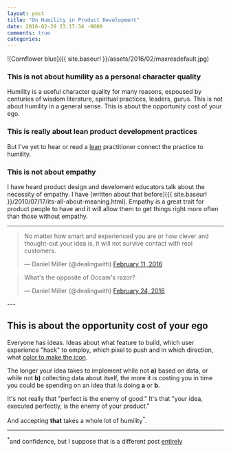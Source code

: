 ```yaml
---
layout: post
title: "On Humility in Product Development"
date: 2016-02-29 23:17:34 -0600
comments: true
categories: 
---
```


![Cornflower blue]({{ site.baseurl }}/assets/2016/02/maxresdefault.jpg)

### This is not about humility as a personal character quality

Humility is a useful character quality for many reasons, espoused by centuries of wisdom literature, spiritual practices, leaders, gurus. This is not about humility in a general sense. This is about the opportunity cost of your ego.

### This is really about lean product development practices

But I've yet to hear or read a [lean](https://en.wikipedia.org/wiki/Lean_product_development) practitioner connect the practice to humility.

### This is not about empathy

I have heard product design and develoment educators talk about the necessity of empathy. I have [written about that before]({{ site.baseurl }}/2010/07/17/its-all-about-meaning.html). Empathy is a great trait for product people to have and it will allow them to get things right more often than those without empathy.

---
<blockquote class="twitter-tweet" data-lang="en"><p lang="en" dir="ltr">No matter how smart and experienced you are or how clever and thought-out your idea is, it will not survive contact with real customers.</p>&mdash; Daniel Miller (@dealingwith) <a href="https://twitter.com/dealingwith/status/697822898157854720">February 11, 2016</a></blockquote>
<script async src="//platform.twitter.com/widgets.js" charset="utf-8"></script>

<blockquote class="twitter-tweet" data-lang="en"><p lang="en" dir="ltr">What&#39;s the opposite of Occam&#39;s razor?</p>&mdash; Daniel Miller (@dealingwith) <a href="https://twitter.com/dealingwith/status/702510927258619904">February 24, 2016</a></blockquote>
<script async src="//platform.twitter.com/widgets.js" charset="utf-8"></script>
---

## This is about the opportunity cost of your ego

Everyone has ideas. Ideas about what feature to build, which user experience "hack" to employ, which pixel to push and in which direction, what [color to make the icon](https://en.wikipedia.org/wiki/Cornflower_blue#Popular_references "Cornflower blue, obviously").

The longer your idea takes to implement while not **a)** based on data, or while not **b)** collecting data about itself, the more it is costing you in time you could be spending on an idea that _is_ doing **a** or **b**.

It's not really that "perfect is the enemy of good." It's that "your idea, executed perfectly, is the enemy of your product."

And accepting **that** takes a whole lot of humility<sup>*</sup>.

---

<sup>*</sup>and confidence, but I suppose that is a different post [entirely](https://twitter.com/dealingwith/status/700828434075811840)
